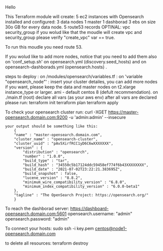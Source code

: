 Hello

This Terraform module will create:
5 ec2 instances with Opensearch installed and configured:
    3 data nodes
    1 master
    1 dashborad
3 ebs on size 30o GB for every data node.
5 route53 records
OPTINAL:
    vpc
    security_group
if you wolud like that the moudle will create vpc and security_group please verify "create_vpc" var == true.

To run this moudle you need route 53.

If you wolud like to add more nodes, notice that you need to add them also on 'conf_setup.sh' on opensearch.yml (discovery.seed_hosts) and on opensearch-dashborads.yml (opensearch.hosts) .

steps to deploy :
    on /modules/opensearch/variables.tf :
        on 'variable "opensearch_node"' :
            insert your cluster detailes, you can add more nodes if you want, please keep the data and master nodes on t2.xlarge instance_type or larger.
            ami - default centos 8 (defult recommendation).
    on ./main.tf (root)
            declare all vars (as your aws env)
    after all vars are declared please run:
    terraform init
    terraform plan
    terraform apply


To check your opensearch cluster run:
    curl -XGET https://master-opensearch.domain.com:9200 -u 'admin:admin' --insecure

    your output should be something like this:
        {
        "name" : "master-opensearch.domain.com",
        "cluster_name" : "opensearch-cluster",
        "cluster_uuid" : "pAv5XirfRCC1yD6C6wXXXXXXX",
        "version" : {
            "distribution" : "opensearch",
            "number" : "1.0.0",
            "build_type" : "tar",
            "build_hash" : "34550c5b17124ddc59458ef774f6b43XXXXXXXX",
            "build_date" : "2021-07-02T23:22:21.383695Z",
            "build_snapshot" : false,
            "lucene_version" : "8.8.2",
            "minimum_wire_compatibility_version" : "6.8.0",
            "minimum_index_compatibility_version" : "6.0.0-beta1"
        },
        "tagline" : "The OpenSearch Project: https://opensearch.org/"
        }


To reach the dashborad server:
    https://dashboard-opensearch.domain.com:5601
        opensearch.username: "admin"
        opensearch.password: "admin"

To connect your hosts:
    sudo ssh -i key.pem centos@node1-opensearch.domain.com

to delete all resources:
    terraform destroy





